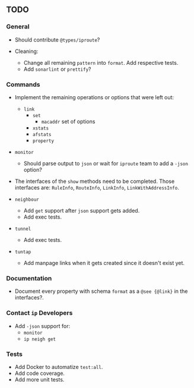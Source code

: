 ## TODO

### General

- Should contribute `@types/iproute`?

- Cleaning:
    - Change all remaining `pattern` into `format`. Add respective tests.
    - Add `sonarlint` or `prettify`?

### Commands

- Implement the remaining operations or options that were left out:
  - `link`
    - `set`
      - `macaddr` set of options
    - `xstats`
    - `afstats`
    - `property`
    
- `monitor`
  - Should parse output to `json` or wait for `iproute` team to add a `-json` option?

- The interfaces of the `show` methods need to be completed. 
  Those interfaces are: `RuleInfo`, `RouteInfo`, `LinkInfo`, `LinkWithAddressInfo`.

- `neighbour`
  - Add `get` support after `json` support gets added.
  - Add exec tests.

- `tunnel`
  - Add exec tests.

- `tuntap`
  - Add manpage links when it gets created since it doesn't exist yet.

### Documentation

- Document every property with schema `format` as a `@see {@link}` in the interfaces?.

### Contact `ip` Developers

- Add `-json` support for:
  - `monitor`
  - `ip neigh get`

### Tests

- Add Docker to automatize `test:all`.
- Add code coverage.
- Add more unit tests. 
